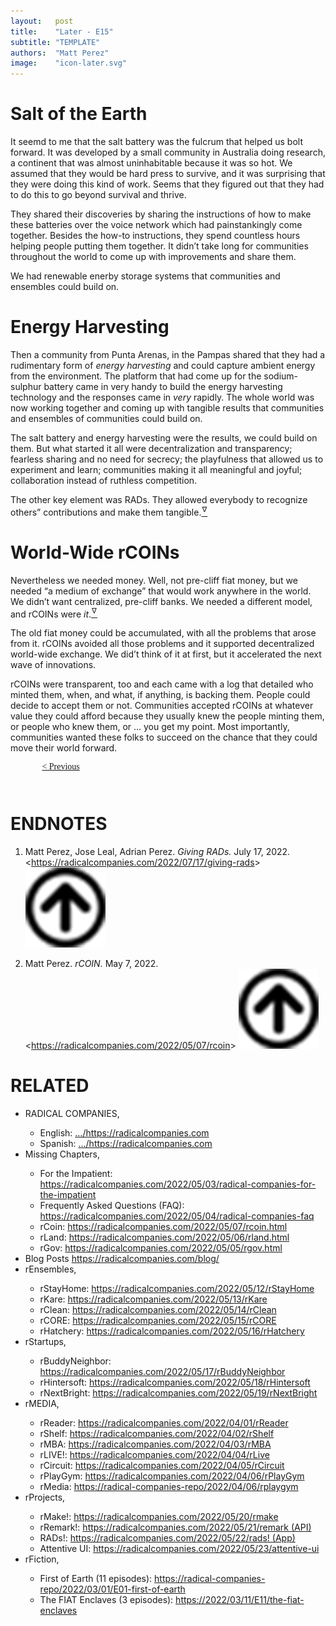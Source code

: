 ```yaml
---
layout:   post
title:    "Later - E15"
subtitle: "TEMPLATE"
authors:  "Matt Perez"
image:    "icon-later.svg"
---
```


<div style="display: none;">
 <p>It took effort, but it didn't take long. We were used to competition and domination, but it killed us. Restarting from near scratch actually helped.</p>
</div>

<h1>Salt of the Earth</h1>
 <p>It seemd to me that the salt battery was the fulcrum that helped us bolt forward. It was developed by a small community in Australia doing research, a continent that was almost uninhabitable because it was so hot. We assumed that they would be hard press to survive, and it was surprising that they were doing this kind of work. Seems that they figured out that they had to do this to go beyond survival and thrive.</p> 
 <p>They shared their discoveries by sharing the instructions of how to make these batteries over the voice network which had painstankingly come together. Besides the how-to instructions, they spend countless hours helping people putting them together. It didn&rsquo;t take long for communities throughout the world to come up with improvements and share them.</p>
 <p>We had renewable enerby storage systems that communities and ensembles could build on.</p>

<h1>Energy Harvesting</h1>
 <p>Then a community from Punta Arenas, in the Pampas shared that they had a rudimentary form of <em>energy harvesting</em> and could capture ambient energy from the environment. The platform that had come up for the sodium-sulphur battery came in very handy to build the energy harvesting technology and the responses came in <em>very</em> rapidly. The whole world was now working together and coming up with tangible results that communities and ensembles of communities could build on.</p>
 <p>The salt battery and energy harvesting were the results, we could build on them. But what started it all were decentralization and transparency; fearless sharing and no need for secrecy; the playfulness that allowed us to experiment and learn; communities making it all meaningful and joyful; collaboration instead of ruthless competition.</p>
 <p>The other key element was <span href="_paradigm">RADs</span>. They allowed everybody to recognize others&rdquo; contributions and make them tangible.<a href="#en01"><sup id="bm01">&hairsp;&nabla;&hairsp;</sup></a>

<h1>World-Wide <span class="_paradigm">rCOIN</span>s</h1>
 <p>Nevertheless we needed money. Well, not pre-cliff fiat money, but we needed &ldquo;a medium of exchange&rdquo; that would work anywhere in the world. We didn&rsquo;t want centralized, pre-cliff banks. We needed a different model, and <span class="_paradigm">rCOIN</span>s were <em>it</em>.<a href="#en02"><sup id="bm02">&hairsp;&nabla;&hairsp;</sup></a></p>
 <p>The old fiat money could be accumulated, with all the problems that arose from it. <span class="_paradigm">rCOIN</span>s avoided all those problems and it supported decentralized world-wide exchange. We did&rsquo;t think of it at first, but it accelerated the next wave of innovations.</p>
 <p><span class="_paradigm">rCOIN</span>s were transparent, too and each came with a log that detailed who minted them, when, and what, if anything, is backing them. People could decide to accept them or not. Communities accepted <span class="_paradigm">rCOIN</span>s at whatever value they could afford because they usually knew the people minting them, or people who knew them, or &hellip; you get my point. Most importantly, communities wanted these folks to succeed on the chance that they could move their world forward.</p>

<div style="margin-bottom:1in; width:80%; padding:0 10%; font-family: American Typewriter, serif; ">
 <span style="float:left; " ><a href="https://radicalcompanies.com/2023/01/24/E14-we-headed-for-the-cliff">&lt; Previous</a></span>
 <!-- <span style="float:right; "><a href="https://radicalcompanies.com/">                                          Next &gt;</a></span> -->
</div>

<h1 class="_section">ENDNOTES</h1>
 <ol>
  <li id="en01">
   <p class="_list-item">
    Matt Perez, Jose Leal, Adrian Perez.
    <em>Giving <span href="_paradigm">RAD</span>s.</em>
    July 17, 2022.
    &lt;<a href="https://radicalcompanies.com/2022/07/17/giving-rads" target="_blank">https://radicalcompanies.com/2022/07/17/giving-rads</a>&gt;
    <a class="_uparrow" href="#bm01"><img src="/assets/img/arrow-up-icon.png"></a>
   </p>
  </li>
  <li id="en02">
   <p class="_list-item">
    Matt Perez.
    <em><span class="_paradigm">rCOIN</span>.</em>
    May 7, 2022.
    &lt;<a href="https://radicalcompanies.com/2022/05/07/rcoin" target="_blank">https://radicalcompanies.com/2022/05/07/rcoin</a>&gt;
    <a class="_uparrow" href="#bm02"><img src="/assets/img/arrow-up-icon.png"></a>
   </p>
  </li>  
 </ol>

<h1 class="_section">RELATED</h1>
 <ul>
  <li>RADICAL COMPANIES,</li>
   <ul>
    <li><a>English</a>: <a href="https://radicalcompanies.com" target="_blank">&hellip;/https://radicalcompanies.com</a></li>
    <li><a>Spanish</a>: <a href="https://radicalcompanies.com" target="_blank">&hellip;/https://radicalcompanies.com</a></li>
   </ul>
  <li>Missing Chapters,</li>
   <ul>
    <li>For the Impatient: <a href="https://radicalcompanies.com/2022/05/03/radical-companies-for-the-impatient" target="_blank">https://radicalcompanies.com/2022/05/03/radical-companies-for-the-impatient</a></li>
    <li>Frequently Asked Questions (FAQ): <a href="https://radicalcompanies.com/2022/05/04/radical-companies-faq" target="_blank">https://radicalcompanies.com/2022/05/04/radical-companies-faq</a></li>
    <li>rCoin: <a href="https://radicalcompanies.com/2022/05/07/rcoin.html" target="_blank">https://radicalcompanies.com/2022/05/07/rcoin.html</a></li>
    <li>rLand: <a href="https://radicalcompanies.com/2022/05/06/rland.html" target="_blank">https://radicalcompanies.com/2022/05/06/rland.html</a></li>
    <li>rGov: <a href="https://radicalcompanies.com/2022/05/05/rgov.html" target="_blank">https://radicalcompanies.com/2022/05/05/rgov.html</a></li>
   </ul>
   <li>Blog Posts <a href="https://radicalcompanies.com/blog/" target="_blank">https://radicalcompanies.com/blog/</a></li>
   <li>rEnsembles,</li>
    <ul>
     <li> rStayHome: <a href="https://radicalcompanies.com/2022/05/12/rStayHome" target="_blank">https://radicalcompanies.com/2022/05/12/rStayHome</a></li>
     <li>     rKare: <a href="https://radicalcompanies.com/2022/05/13/rKare" target="_blank">https://radicalcompanies.com/2022/05/13/rKare</a></li>
     <li>    rClean: <a href="https://radicalcompanies.com/2022/05/14/rClean" target="_blank">https://radicalcompanies.com/2022/05/14/rClean</a></li>
     <li>     rCORE: <a href="https://radicalcompanies.com/2022/05/15/rCORE" target="_blank">https://radicalcompanies.com/2022/05/15/rCORE</a></li>
     <li>rHatchery: <a href="https://radicalcompanies.com/2022/05/16/rHatchery" target="_blank">https://radicalcompanies.com/2022/05/16/rHatchery</a></li>
    </ul>
   <li>rStartups,</li>
    <ul>
     <li>rBuddyNeighbor: <a href="https://radicalcompanies.com/2022/05/17/rBuddyNeighbor" target="_blank">https://radicalcompanies.com/2022/05/17/rBuddyNeighbor</a></li>
     <li>   rHintersoft: <a href="https://radicalcompanies.com/2022/05/18/rHintersoft" target="_blank">https://radicalcompanies.com/2022/05/18/rHintersoft</a></li> 
     <li>   rNextBright: <a href="https://radicalcompanies.com/2022/05/19/rNextBright" target="_blank">https://radicalcompanies.com/2022/05/19/rNextBright</a></li>
    </ul>
   <li>rMEDIA,</li>
    <ul>
     <li> rReader: <a href="https://radicalcompanies.com/2022/04/01/rReader" target="_blank">https://radicalcompanies.com/2022/04/01/rReader</a></li>
     <li>  rShelf: <a href="https://radicalcompanies.com/2022/04/02/rShelf" target="_blank">https://radicalcompanies.com/2022/04/02/rShelf</a></li>
     <li>    rMBA: <a href="https://radicalcompanies.com/2022/04/03/rMBA" target="_blank">https://radicalcompanies.com/2022/04/03/rMBA</a></li>
     <li>  rLIVE!: <a href="https://radicalcompanies.com/2022/04/04/rLive" target="_blank">https://radicalcompanies.com/2022/04/04/rLive</a></li>
     <li>rCircuit: <a href="https://radicalcompanies.com/2022/04/05/rCircuit" target="_blank">https://radicalcompanies.com/2022/04/05/rCircuit</a></li>
     <li>rPlayGym: <a href="https://radicalcompanies.com/2022/04/06/rPlayGym" target="_blank">https://radicalcompanies.com/2022/04/06/rPlayGym</a></li>
     <li>  rMedia: <a href="https://radical-companies-repo/2022/04/06/rplaygym" target="_blank">https://radical-companies-repo/2022/04/06/rplaygym</a></li>
    </ul>
   <li>rProjects,</li>
    <ul>
     <li>      rMake!: <a href="https://radicalcompanies.com/2022/05/20/rmake" target="_blank">https://radicalcompanies.com/2022/05/20/rmake</a></li>
     <li>    rRemark!: <a href="https://radicalcompanies.com/2022/05/21/remark" target="_blank">https://radicalcompanies.com/2022/05/21/remark (API)</a></li>
     <li>       RADs!: <a href="https://radicalcompanies.com/2022/05/22/rads!" target="_blank">https://radicalcompanies.com/2022/05/22/rads! (App)</a></li>
     <li>Attentive UI: <a href="https://radicalcompanies.com/2022/05/23/attentive-ui" target="_blank">https://radicalcompanies.com/2022/05/23/attentive-ui</a></li>
    </ul>
   <li>rFiction,</li>
    <ul>
     <li>  First of Earth (11 episodes): <a href="https://radical-companies-repo/2022/03/01/E01-first-of-earth" target="_blank">https://radical-companies-repo/2022/03/01/E01-first-of-earth</a></li>
     <li>The FIAT Enclaves (3 episodes): <a href="https://2022/03/11/E11/the-fiat-enclaves" target="_blank">https://2022/03/11/E11/the-fiat-enclaves</a></li>
    </ul>
